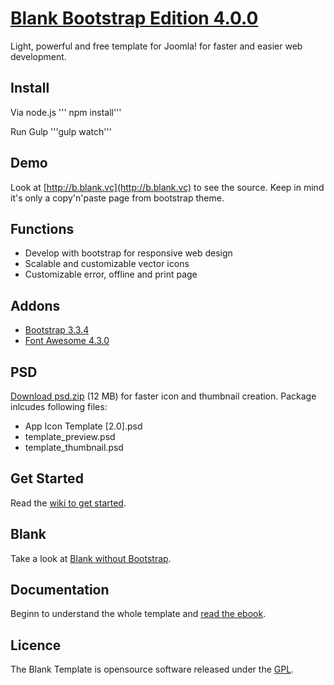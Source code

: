 # [Blank Bootstrap Edition 4.0.0](http://blank.vc)

Light, powerful and free template for Joomla!
for faster and easier web development.

## Install

Via node.js
''' npm install'''

Run Gulp
'''gulp watch'''

## Demo

Look at [http://b.blank.vc](http://b.blank.vc) to see the source. Keep in mind it's only a copy'n'paste page from bootstrap theme.

## Functions

* Develop with bootstrap for responsive web design
* Scalable and customizable vector icons
* Customizable error, offline and print page

## Addons 

* [Bootstrap 3.3.4](http://getbootstrap.com/)
* [Font Awesome 4.3.0](https://fortawesome.github.io/Font-Awesome/)

## PSD

[Download psd.zip](http://itr.im/psd) (12 MB) for faster icon and thumbnail creation. Package inlcudes following files:

* App Icon Template [2.0].psd
* template_preview.psd
* template_thumbnail.psd

## Get Started

Read the [wiki to get started](https://github.com/Bloggerschmidt/Blank-Template/wiki/Getting-started).

## Blank

Take a look at [Blank without Bootstrap](https://github.com/Bloggerschmidt/Blank).

## Documentation

Beginn to understand the whole template and [read the ebook](http://blank.vc/ebook/levels).

## Licence

The Blank Template is opensource software released under the [GPL](http://www.gnu.org/licenses/gpl-2.0.txt).
